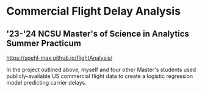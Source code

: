 # Commercial Flight Delay Analysis
## '23-'24 NCSU Master's of Science in Analytics Summer Practicum

https://spehl-max.github.io/flightAnalysis/

In the project outlined above, myself and four other Master's students used publicly-available US commercial flight data to create a logistic regression model predicting carrier delays.
